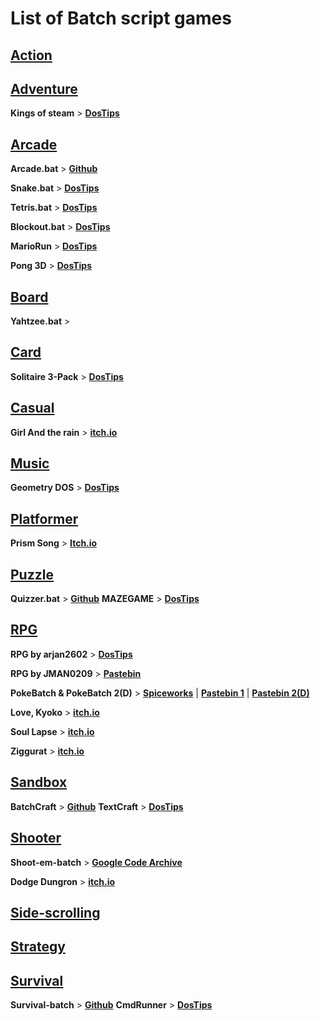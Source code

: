 # List of Batch script games

## [Action](Action/Action.md)
## [Adventure](Adventure/Adventure.md)
**Kings of steam** > **[DosTips]()**

## [Arcade](Arcade/Arcade.md)
 **Arcade.bat** > **[Github](https://github.com/thelowsunoverthemoon/Arcade.bat)**
 
 **Snake.bat** > **[DosTips](https://www.dostips.com/forum/viewtopic.php?t=4741)**
 
 **Tetris.bat**  > **[DosTips](https://www.dostips.com/forum/viewtopic.php?t=6812)**
 
 **Blockout.bat** > **[DosTips](https://www.dostips.com/forum/viewtopic.php?t=7321)**
 
 **MarioRun** > **[DosTips](https://www.dostips.com/forum/viewtopic.php?t=7244)**
 
 **Pong 3D** > **[DosTips](https://www.dostips.com/forum/viewtopic.php?t=8291)**
 
## [Board](Board/Board.md)
 **Yahtzee.bat** > 

## [Card](Card/Card.md)
 **Solitaire 3-Pack** > **[DosTips](https://www.dostips.com/forum/viewtopic.php?t=7245)**

## [Casual](casual/casual.md)
 **Girl And the rain** > **[itch.io](https://lowsun.itch.io/girl-the-rain)**
 
## [Music](Music.md)
 **Geometry DOS** > **[DosTips](https://www.dostips.com/forum/viewtopic.php?f=3&t=10419)**

## [Platformer](platformer/platformer.md)
 **Prism Song** > **[Itch.io](https://lowsun.itch.io/prism-song)**

## [Puzzle](Puzzle/Puzzle.md)
 **Quizzer.bat** > **[Github](https://github.com/RHDevelops/Quizzer-Batch/blob/main/Quizzer.bat)**
 **MAZEGAME** > **[DosTips](https://www.dostips.com/forum/viewtopic.php?t=7746)**
  
## [RPG](RPG.md)
 **RPG by arjan2602** > **[DosTips](https://www.dostips.com/forum/viewtopic.php?t=5030)**
 
 **RPG by JMAN0209** > **[Pastebin](https://pastebin.com/9Z3wJfQn)**
 
 **PokeBatch & PokeBatch 2(D)**  > **[Spiceworks](https://community.spiceworks.com/scripts/show/2360-pokemon-game-in-batch)** | **[Pastebin 1](https://pastebin.com/qhgTGvU5)** | **[Pastebin 2(D)](https://pastebin.com/Rmf9t2Js)**
 
 **Love, Kyoko** > **[itch.io](https://lowsun.itch.io/love-kyoko)**
 
 **Soul Lapse** > **[itch.io](https://lowsun.itch.io/soul-lapse)**
 
 **Ziggurat** > **[itch.io](https://lowsun.itch.io/ziggurat)**
 

## [Sandbox](Sandbox/Sandbox.md)
 **BatchCraft** >  **[Github](https://github.com/Honguito98/batch-game-batchcraft)**
 **TextCraft** > **[DosTips](https://www.dostips.com/forum/viewtopic.php?t=6163)**
 
## [Shooter](Shooter/Shooter.md) 
 **Shoot-em-batch** > **[Google Code Archive](https://code.google.com/archive/p/shoot-em-batch/)**
 
 **Dodge Dungron** > **[itch.io](https://lowsun.itch.io/dodge-dungeon)**
 
## [Side-scrolling](Side-scrolling/Side-scrolling.md)
## [Strategy](Strategy/Strategy.md)
## [Survival](Survival/Survival.md)
 **Survival-batch** > **[Github](https://github.com/AlexDev404/Survival-Batch)**
 **CmdRunner** > **[DosTips](https://www.dostips.com/forum/viewtopic.php?t=7225)**
 
